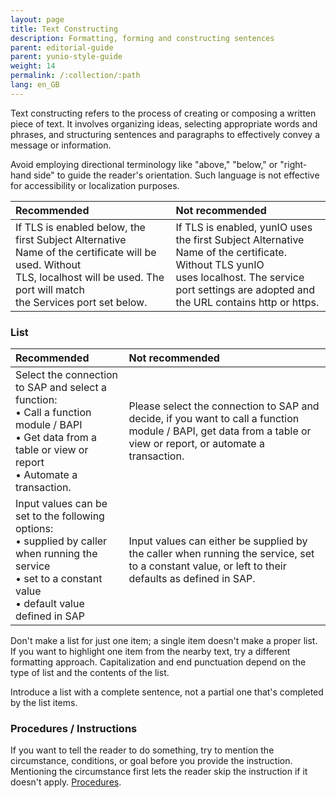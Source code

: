 ```yaml
---
layout: page
title: Text Constructing
description: Formatting, forming and constructing sentences
parent: editorial-guide
parent: yunio-style-guide
weight: 14
permalink: /:collection/:path
lang: en_GB
---
```

Text constructing refers to the process of creating or composing a written piece of text. It involves organizing ideas, selecting appropriate words and phrases, and structuring sentences and paragraphs to effectively convey a message or information.

Avoid employing directional terminology like "above," "below," or "right-hand side" to guide the reader's orientation. Such language is not effective for accessibility or localization purposes.

| Recommended | Not recommended | 
| :------ |:--- |
|If TLS is enabled below, the first Subject Alternative Name of the certificate will be used. Without TLS, localhost will be used. The port will match the Services port set below.|If TLS is enabled, yunIO uses the first Subject Alternative Name of the certificate. Without TLS yunIO uses localhost. The service port settings are adopted and the URL contains http or https.|

### List

| Recommended | Not recommended | 
| :------ |:--- |
|Select the connection to SAP and select a function:<br> &bull; Call a function module / BAPI<br> &bull; Get data from a table or view or report <br> &bull; Automate a transaction. <br> | Please select the connection to SAP and decide, if you want to call a function module / BAPI, get data from a table or view or report, or automate a transaction.|
|Input values can be set to the following options:<br> &bull; supplied by caller when running the service <br> &bull; set to a constant value <br> &bull; default value defined in SAP | Input values can either be supplied by the caller when running the service, set to a constant value, or left to their defaults as defined in SAP.|

Don't make a list for just one item; a single item doesn't make a proper list. If you want to highlight one item from the nearby text, try a different formatting approach.
Capitalization and end punctuation depend on the type of list and the contents of the list.

Introduce a list with a complete sentence, not a partial one that's completed by the list items.


### Procedures / Instructions

If you want to tell the reader to do something, try to mention the circumstance, conditions, or goal before you provide the instruction. Mentioning the circumstance first lets the reader skip the instruction if it doesn't apply. 
[Procedures](https://developers.google.com/style/procedures#summary-of-guidelines-for-writing-procedures).